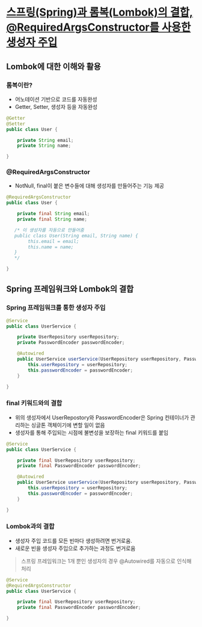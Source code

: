 # [스프링(Spring)과 롬복(Lombok)의 결합, @RequiredArgsConstructor를 사용한 생성자 주입](https://mangkyu.tistory.com/155)

## Lombok에 대한 이해와 활용
### 롬복이란?
- 어노테이션 기반으로 코드를 자동완성
- Getter, Setter, 생성자 등을 자동완성

```java
@Getter
@Setter
public class User {

    private String email;
    private String name;

}
```
### @RequiredArgsConstructor
- NotNull, final이 붙은 변수들에 대해 생성자를 만들어주는 기능 제공

```java
@RequiredArgsConstructor
public class User {

    private final String email;
    private final String name;

   /* 이 생성자를 자동으로 만들어줌
   public class User(String email, String name) {
        this.email = email;
        this.name = name;
   }
   */

}
```
## Spring 프레임워크와 Lombok의 결합
### Spring 프레임워크를 통한 생성자 주입
```java
@Service
public class UserService {

    private UserRepository userRepository;
    private PasswordEncoder passwordEncoder;

    @Autowired
    public UserService userService(UserRepository userRepository, PasswordEncoder passwordEncoder) {
        this.userRepository = userRepository;
        this.passwordEncoder = passwordEncoder;
    }

}
```
### final 키워드와의 결합
- 위의 생성자에서 UserRepostory와 PasswordEncoder은 Spring 컨테이너가 관리하는 싱글톤 객체이기에 변할 일이 없음
- 생성자를 통해 주입되는 시점에 불변성을 보장하는 final 키워드를 붙임

```java
@Service
public class UserService {

    private final UserRepository userRepository;
    private final PasswordEncoder passwordEncoder;

    @Autowired
    public UserService userService(UserRepository userRepository, PasswordEncoder passwordEncoder) {
        this.userRepository = userRepository;
        this.passwordEncoder = passwordEncoder;
    }

}
```

### Lombok과의 결합
- 생성자 주입 코드를 모든 빈마다 생성하려면 번거로움.
- 새로운 빈을 생성자 주입으로 추가하는 과정도 번거로움

> 스프링 프레임워크는 1개 뿐인 생성자의 경우 @Autowired를 자동으로 인식해 처리

```java
@Service
@RequiredArgsConstructor
public class UserService {

    private final UserRepository userRepository;
    private final PasswordEncoder passwordEncoder;

}
```